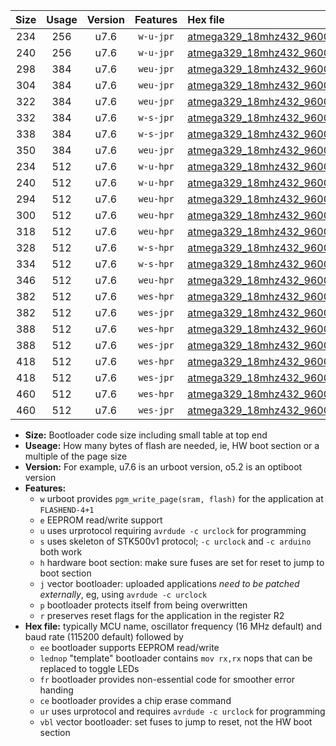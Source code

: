 |Size|Usage|Version|Features|Hex file|
|:-:|:-:|:-:|:-:|:--|
|234|256|u7.6|`w-u-jpr`|[atmega329_18mhz432_9600bps_ur_vbl.hex](https://raw.githubusercontent.com/stefanrueger/urboot/main/atmega329_18mhz432_9600bps_ur_vbl.hex)|
|240|256|u7.6|`w-u-jpr`|[atmega329_18mhz432_9600bps_lednop_ur_vbl.hex](https://raw.githubusercontent.com/stefanrueger/urboot/main/atmega329_18mhz432_9600bps_lednop_ur_vbl.hex)|
|298|384|u7.6|`weu-jpr`|[atmega329_18mhz432_9600bps_ee_ur_vbl.hex](https://raw.githubusercontent.com/stefanrueger/urboot/main/atmega329_18mhz432_9600bps_ee_ur_vbl.hex)|
|304|384|u7.6|`weu-jpr`|[atmega329_18mhz432_9600bps_ee_lednop_ur_vbl.hex](https://raw.githubusercontent.com/stefanrueger/urboot/main/atmega329_18mhz432_9600bps_ee_lednop_ur_vbl.hex)|
|322|384|u7.6|`weu-jpr`|[atmega329_18mhz432_9600bps_ee_lednop_fr_ur_vbl.hex](https://raw.githubusercontent.com/stefanrueger/urboot/main/atmega329_18mhz432_9600bps_ee_lednop_fr_ur_vbl.hex)|
|332|384|u7.6|`w-s-jpr`|[atmega329_18mhz432_9600bps_vbl.hex](https://raw.githubusercontent.com/stefanrueger/urboot/main/atmega329_18mhz432_9600bps_vbl.hex)|
|338|384|u7.6|`w-s-jpr`|[atmega329_18mhz432_9600bps_lednop_vbl.hex](https://raw.githubusercontent.com/stefanrueger/urboot/main/atmega329_18mhz432_9600bps_lednop_vbl.hex)|
|350|384|u7.6|`weu-jpr`|[atmega329_18mhz432_9600bps_ee_lednop_fr_ce_ur_vbl.hex](https://raw.githubusercontent.com/stefanrueger/urboot/main/atmega329_18mhz432_9600bps_ee_lednop_fr_ce_ur_vbl.hex)|
|234|512|u7.6|`w-u-hpr`|[atmega329_18mhz432_9600bps_ur.hex](https://raw.githubusercontent.com/stefanrueger/urboot/main/atmega329_18mhz432_9600bps_ur.hex)|
|240|512|u7.6|`w-u-hpr`|[atmega329_18mhz432_9600bps_lednop_ur.hex](https://raw.githubusercontent.com/stefanrueger/urboot/main/atmega329_18mhz432_9600bps_lednop_ur.hex)|
|294|512|u7.6|`weu-hpr`|[atmega329_18mhz432_9600bps_ee_ur.hex](https://raw.githubusercontent.com/stefanrueger/urboot/main/atmega329_18mhz432_9600bps_ee_ur.hex)|
|300|512|u7.6|`weu-hpr`|[atmega329_18mhz432_9600bps_ee_lednop_ur.hex](https://raw.githubusercontent.com/stefanrueger/urboot/main/atmega329_18mhz432_9600bps_ee_lednop_ur.hex)|
|318|512|u7.6|`weu-hpr`|[atmega329_18mhz432_9600bps_ee_lednop_fr_ur.hex](https://raw.githubusercontent.com/stefanrueger/urboot/main/atmega329_18mhz432_9600bps_ee_lednop_fr_ur.hex)|
|328|512|u7.6|`w-s-hpr`|[atmega329_18mhz432_9600bps.hex](https://raw.githubusercontent.com/stefanrueger/urboot/main/atmega329_18mhz432_9600bps.hex)|
|334|512|u7.6|`w-s-hpr`|[atmega329_18mhz432_9600bps_lednop.hex](https://raw.githubusercontent.com/stefanrueger/urboot/main/atmega329_18mhz432_9600bps_lednop.hex)|
|346|512|u7.6|`weu-hpr`|[atmega329_18mhz432_9600bps_ee_lednop_fr_ce_ur.hex](https://raw.githubusercontent.com/stefanrueger/urboot/main/atmega329_18mhz432_9600bps_ee_lednop_fr_ce_ur.hex)|
|382|512|u7.6|`wes-hpr`|[atmega329_18mhz432_9600bps_ee.hex](https://raw.githubusercontent.com/stefanrueger/urboot/main/atmega329_18mhz432_9600bps_ee.hex)|
|382|512|u7.6|`wes-jpr`|[atmega329_18mhz432_9600bps_ee_vbl.hex](https://raw.githubusercontent.com/stefanrueger/urboot/main/atmega329_18mhz432_9600bps_ee_vbl.hex)|
|388|512|u7.6|`wes-hpr`|[atmega329_18mhz432_9600bps_ee_lednop.hex](https://raw.githubusercontent.com/stefanrueger/urboot/main/atmega329_18mhz432_9600bps_ee_lednop.hex)|
|388|512|u7.6|`wes-jpr`|[atmega329_18mhz432_9600bps_ee_lednop_vbl.hex](https://raw.githubusercontent.com/stefanrueger/urboot/main/atmega329_18mhz432_9600bps_ee_lednop_vbl.hex)|
|418|512|u7.6|`wes-hpr`|[atmega329_18mhz432_9600bps_ee_lednop_fr.hex](https://raw.githubusercontent.com/stefanrueger/urboot/main/atmega329_18mhz432_9600bps_ee_lednop_fr.hex)|
|418|512|u7.6|`wes-jpr`|[atmega329_18mhz432_9600bps_ee_lednop_fr_vbl.hex](https://raw.githubusercontent.com/stefanrueger/urboot/main/atmega329_18mhz432_9600bps_ee_lednop_fr_vbl.hex)|
|460|512|u7.6|`wes-hpr`|[atmega329_18mhz432_9600bps_ee_lednop_fr_ce.hex](https://raw.githubusercontent.com/stefanrueger/urboot/main/atmega329_18mhz432_9600bps_ee_lednop_fr_ce.hex)|
|460|512|u7.6|`wes-jpr`|[atmega329_18mhz432_9600bps_ee_lednop_fr_ce_vbl.hex](https://raw.githubusercontent.com/stefanrueger/urboot/main/atmega329_18mhz432_9600bps_ee_lednop_fr_ce_vbl.hex)|

- **Size:** Bootloader code size including small table at top end
- **Useage:** How many bytes of flash are needed, ie, HW boot section or a multiple of the page size
- **Version:** For example, u7.6 is an urboot version, o5.2 is an optiboot version
- **Features:**
  + `w` urboot provides `pgm_write_page(sram, flash)` for the application at `FLASHEND-4+1`
  + `e` EEPROM read/write support
  + `u` uses urprotocol requiring `avrdude -c urclock` for programming
  + `s` uses skeleton of STK500v1 protocol; `-c urclock` and `-c arduino` both work
  + `h` hardware boot section: make sure fuses are set for reset to jump to boot section
  + `j` vector bootloader: uploaded applications *need to be patched externally*, eg, using `avrdude -c urclock`
  + `p` bootloader protects itself from being overwritten
  + `r` preserves reset flags for the application in the register R2
- **Hex file:** typically MCU name, oscillator frequency (16 MHz default) and baud rate (115200 default) followed by
  + `ee` bootloader supports EEPROM read/write
  + `lednop` "template" bootloader contains `mov rx,rx` nops that can be replaced to toggle LEDs
  + `fr` bootloader provides non-essential code for smoother error handing
  + `ce` bootloader provides a chip erase command
  + `ur` uses urprotocol and requires `avrdude -c urclock` for programming
  + `vbl` vector bootloader: set fuses to jump to reset, not the HW boot section
